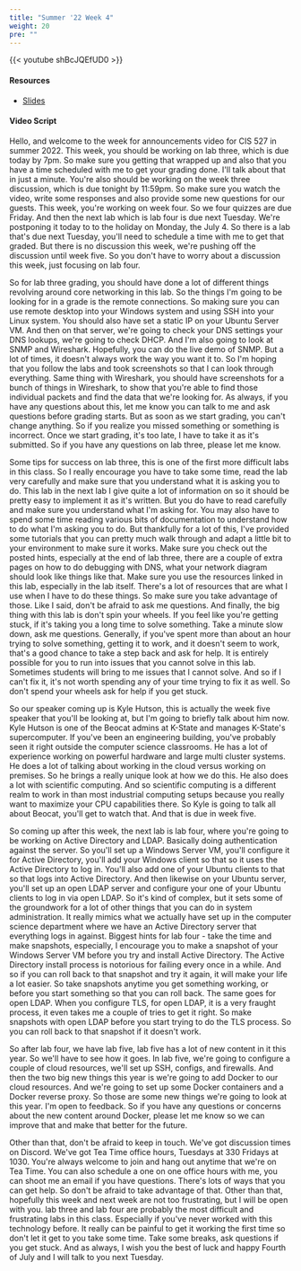 ```yaml
---
title: "Summer '22 Week 4"
weight: 20
pre: ""
---
```


{{< youtube shBcJQEfUD0 >}}

#### Resources

* <a href="slides" target="_blank">Slides</a>

#### Video Script

Hello, and welcome to the week for announcements video for CIS 527 in summer 2022. This week, you should be working on lab three, which is due today by 7pm. So make sure you getting that wrapped up and also that you have a time scheduled with me to get your grading done. I'll talk about that in just a minute. You're also should be working on the week three discussion, which is due tonight by 11:59pm. So make sure you watch the video, write some responses and also provide some new questions for our guests. This week, you're working on week four. So we four quizzes are due Friday. And then the next lab which is lab four is due next Tuesday. We're postponing it today to to the holiday on Monday, the July 4. So there is a lab that's due next Tuesday, you'll need to schedule a time with me to get that graded. But there is no discussion this week, we're pushing off the discussion until week five. So you don't have to worry about a discussion this week, just focusing on lab four. 

So for lab three grading, you should have done a lot of different things revolving around core networking in this lab. So the things I'm going to be looking for in a grade is the remote connections. So making sure you can use remote desktop into your Windows system and using SSH into your Linux system. You should also have set a static IP on your Ubuntu Server VM. And then on that server, we're going to check your DNS settings your DNS lookups, we're going to check DHCP. And I'm also going to look at SNMP and Wireshark. Hopefully, you can do the live demo of SNMP. But a lot of times, it doesn't always work the way you want it to. So I'm hoping that you follow the labs and took screenshots so that I can look through everything. Same thing with Wireshark, you should have screenshots for a bunch of things in Wireshark, to show that you're able to find those individual packets and find the data that we're looking for. As always, if you have any questions about this, let me know you can talk to me and ask questions before grading starts. But as soon as we start grading, you can't change anything. So if you realize you missed something or something is incorrect. Once we start grading, it's too late, I have to take it as it's submitted. So if you have any questions on lab three, please let me know. 

Some tips for success on lab three, this is one of the first more difficult labs in this class. So I really encourage you have to take some time, read the lab very carefully and make sure that you understand what it is asking you to do. This lab in the next lab I give quite a lot of information on so it should be pretty easy to implement it as it's written. But you do have to read carefully and make sure you understand what I'm asking for. You may also have to spend some time reading various bits of documentation to understand how to do what I'm asking you to do. But thankfully for a lot of this, I've provided some tutorials that you can pretty much walk through and adapt a little bit to your environment to make sure it works. Make sure you check out the posted hints, especially at the end of lab three, there are a couple of extra pages on how to do debugging with DNS, what your network diagram should look like things like that. Make sure you use the resources linked in this lab, especially in the lab itself. There's a lot of resources that are what I use when I have to do these things. So make sure you take advantage of those. Like I said, don't be afraid to ask me questions. And finally, the big thing with this lab is don't spin your wheels. If you feel like you're getting stuck, if it's taking you a long time to solve something. Take a minute slow down, ask me questions. Generally, if you've spent more than about an hour trying to solve something, getting it to work, and it doesn't seem to work, that's a good chance to take a step back and ask for help. It is entirely possible for you to run into issues that you cannot solve in this lab. Sometimes students will bring to me issues that I cannot solve. And so if I can't fix it, it's not worth spending any of your time trying to fix it as well. So don't spend your wheels ask for help if you get stuck. 

So our speaker coming up is Kyle Hutson, this is actually the week five speaker that you'll be looking at, but I'm going to briefly talk about him now. Kyle Hutson is one of the Beocat admins at K-State and manages K-State's supercomputer. If you've been an engineering building, you've probably seen it right outside the computer science classrooms. He has a lot of experience working on powerful hardware and large multi cluster systems. He does a lot of talking about working in the cloud versus working on premises. So he brings a really unique look at how we do this. He also does a lot with scientific computing. And so scientific computing is a different realm to work in than most industrial computing setups because you really want to maximize your CPU capabilities there. So Kyle is going to talk all about Beocat, you'll get to watch that. And that is due in week five. 

So coming up after this week, the next lab is lab four, where you're going to be working on Active Directory and LDAP. Basically doing authentication against the server. So you'll set up a Windows Server VM, you'll configure it for Active Directory, you'll add your Windows client so that so it uses the Active Directory to log in. You'll also add one of your Ubuntu clients to that so that logs into Active Directory. And then likewise on your Ubuntu server, you'll set up an open LDAP server and configure your one of your Ubuntu clients to log in via open LDAP. So it's kind of complex, but it sets some of the groundwork for a lot of other things that you can do in system administration. It really mimics what we actually have set up in the computer science department where we have an Active Directory server that everything logs in against. Biggest hints for lab four - take the time and make snapshots, especially, I encourage you to make a snapshot of your Windows Server VM before you try and install Active Directory. The Active Directory install process is notorious for failing every once in a while. And so if you can roll back to that snapshot and try it again, it will make your life a lot easier. So take snapshots anytime you get something working, or before you start something so that you can roll back. The same goes for open LDAP. When you configure TLS, for open LDAP, it is a very fraught process, it even takes me a couple of tries to get it right. So make snapshots with open LDAP before you start trying to do the TLS process. So you can roll back to that snapshot if it doesn't work. 

So after lab four, we have lab five, lab five has a lot of new content in it this year. So we'll have to see how it goes. In lab five, we're going to configure a couple of cloud resources, we'll set up SSH, configs, and firewalls. And then the two big new things this year is we're going to add Docker to our cloud resources. And we're going to set up some Docker containers and a Docker reverse proxy. So those are some new things we're going to look at this year. I'm open to feedback. So if you have any questions or concerns about the new content around Docker, please let me know so we can improve that and make that better for the future. 

Other than that, don't be afraid to keep in touch. We've got discussion times on Discord. We've got Tea Time office hours, Tuesdays at 330 Fridays at 1030. You're always welcome to join and hang out anytime that we're on Tea Time. You can also schedule a one on one office hours with me, you can shoot me an email if you have questions. There's lots of ways that you can get help. So don't be afraid to take advantage of that. Other than that, hopefully this week and next week are not too frustrating, but I will be open with you. lab three and lab four are probably the most difficult and frustrating labs in this class. Especially if you've never worked with this technology before. It really can be painful to get it working the first time so don't let it get to you take some time. Take some breaks, ask questions if you get stuck. And as always, I wish you the best of luck and happy Fourth of July and I will talk to you next Tuesday. 
